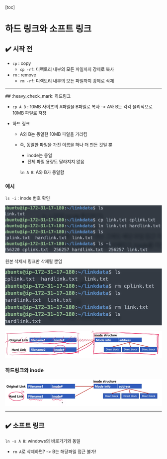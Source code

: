 [toc]

# 하드 링크와 소프트 링크

## :heavy_check_mark: 시작 전

- `cp` : copy
  - `cp -rf`: 디렉토리 내부의 모든 파일까지 강제로 복사
- `rm` : remove
  - `rm -rf`: 디렉토리 내부의 모든 파일까지 강제로 삭제



<hr>
## :heavy_check_mark: 하드링크

- `cp A B` : 10MB 사이즈의 A파일을 B파일로 복사 -> A와 B는 각각 물리적으로 10MB 파일로 저장

- 하드 링크 

  - A와 B는 동일한 10MB 파일을 가리킴

  - 즉, 동일한 파일을 가진 이름을 하나 더 만든 것일 뿐

    - inode는 동일
    - 전체 파일 용량도 달라지지 않음

    `ln A B`: A와 B가 동일함



### 예시

`ls -i` : inode 번호 확인

![image-20210304224805455](assets/image-20210304224805455.png)

원본 삭제시 링크만 삭제될 뿐임

![image-20210304225037997](assets/image-20210304225037997.png)

![image-20210304225112139](assets/image-20210304225112139.png)





### 하드링크와 inode

![image-20210304224538458](assets/image-20210304224538458.png)





<hr>

## :heavy_check_mark: 소프트 링크

`ln -s A B`: windows의 바로가기와 동일

- `rm A`로 삭제하면? -> B는 해당파일 접근 불가!



